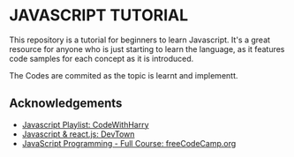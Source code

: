 # JAVASCRIPT TUTORIAL

This repository is a tutorial for beginners to learn Javascript. 
It's a great resource for anyone who is just starting to learn the language, 
as it features code samples for each concept as it is introduced. 

The Codes are commited as the topic is learnt and implementt.

## Acknowledgements

 - [Javascript Playlist: CodeWithHarry](https://www.youtube.com/playlist?list=PLu0W_9lII9ahR1blWXxgSlL4y9iQBnLpR)
 - [Javascript & react.js: DevTown](https://www.youtube.com/playlist?list=PL7zl8TDRnbukayCPfUWZyKf-VYgxdlC_9)
 - [JavaScript Programming - Full Course: freeCodeCamp.org](https://www.youtube.com/watch?v=jS4aFq5-91M)
